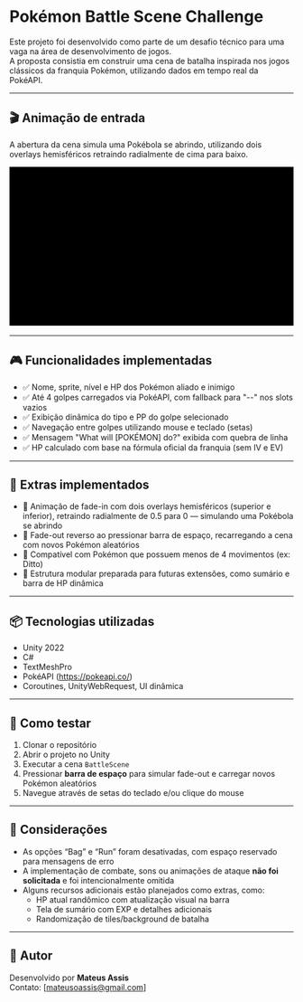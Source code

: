 # Pokémon Battle Scene Challenge

Este projeto foi desenvolvido como parte de um desafio técnico para uma vaga na área de desenvolvimento de jogos.  
A proposta consistia em construir uma cena de batalha inspirada nos jogos clássicos da franquia Pokémon, utilizando dados em tempo real da PokéAPI.

---

## 🎬 Animação de entrada

A abertura da cena simula uma Pokébola se abrindo, utilizando dois overlays hemisféricos retraindo radialmente de cima para baixo.

![Pokémon Battle Scene](pokemon_battle_scene.gif)

---

## 🎮 Funcionalidades implementadas

- ✅ Nome, sprite, nível e HP dos Pokémon aliado e inimigo
- ✅ Até 4 golpes carregados via PokéAPI, com fallback para "--" nos slots vazios
- ✅ Exibição dinâmica do tipo e PP do golpe selecionado
- ✅ Navegação entre golpes utilizando mouse e teclado (setas)
- ✅ Mensagem "What will [POKÉMON] do?" exibida com quebra de linha
- ✅ HP calculado com base na fórmula oficial da franquia (sem IV e EV)

---

## 🌟 Extras implementados

- 🎨 Animação de fade-in com dois overlays hemisféricos (superior e inferior), retraindo radialmente de 0.5 para 0 — simulando uma Pokébola se abrindo
- 🔁 Fade-out reverso ao pressionar barra de espaço, recarregando a cena com novos Pokémon aleatórios
- 🧪 Compatível com Pokémon que possuem menos de 4 movimentos (ex: Ditto)
- 🧩 Estrutura modular preparada para futuras extensões, como sumário e barra de HP dinâmica

---

## 📦 Tecnologias utilizadas

- Unity 2022
- C#
- TextMeshPro
- PokéAPI (https://pokeapi.co/)
- Coroutines, UnityWebRequest, UI dinâmica

---

## 🔄 Como testar

1. Clonar o repositório
2. Abrir o projeto no Unity
3. Executar a cena `BattleScene`
4. Pressionar **barra de espaço** para simular fade-out e carregar novos Pokémon aleatórios
5. Navegue através de setas do teclado e/ou clique do mouse

---

## 🧠 Considerações

- As opções “Bag” e “Run” foram desativadas, com espaço reservado para mensagens de erro
- A implementação de combate, sons ou animações de ataque **não foi solicitada** e foi intencionalmente omitida
- Alguns recursos adicionais estão planejados como extras, como:
  - HP atual randômico com atualização visual na barra
  - Tela de sumário com EXP e detalhes adicionais
  - Randomização de tiles/background de batalha

---

## 👤 Autor

Desenvolvido por **Mateus Assis**  
Contato: [mateusoassis@gmail.com]
